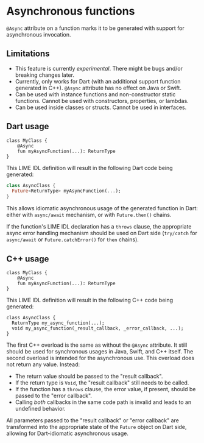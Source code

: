 Asynchronous functions
======================

`@Async` attribute on a function marks it to be generated with support for asynchronous invocation.

Limitations
-----------

* This feature is currently *experimental*. There might be bugs and/or breaking changes later.
* Currently, only works for Dart (with an additional support function generated in C++). `@Async` attribute has no
effect on Java or Swift.
* Can be used with instance functions and non-constructor static functions. Cannot be used with constructors,
properties, or lambdas.
* Can be used inside classes or structs. Cannot be used in interfaces.

Dart usage
----------

```
class MyClass {
    @Async
    fun myAsyncFunction(...): ReturnType
}
```

This LIME IDL definition will result in the following Dart code being generated:

```dart
class AsyncClass {
  Future<ReturnType> myAsyncFunction(...);
}
```

This allows idiomatic asynchronous usage of the generated function in Dart: either with `async/await` mechanism, or with
`Future.then()` chains.

If the function's LIME IDL declaration has a `throws` clause, the appropriate async error handling mechanism should be
used on Dart side (`try/catch` for `async/await` or `Future.catchError()` for `then` chains).

C++ usage
---------

```
class MyClass {
    @Async
    fun myAsyncFunction(...): ReturnType
}
```

This LIME IDL definition will result in the following C++ code being generated:

```
class AsyncClass {
  ReturnType my_async_function(...);
  void my_async_function(_result_callback, _error_callback, ...);
}
```

The first C++ overload is the same as without the `@Async` attribute. It still should be used for synchronous usages in
Java, Swift, and C++ itself. The second overload is intended for the asynchronous use. This overload does not return any
value. Instead:
* The return value should be passed to the "result callback".
* If the return type is `Void`, the "result callback" still needs to be called.
* If the function has a `throws` clause, the error value, if present, should be passed to the "error callback".
* Calling *both* callbacks in the same code path is invalid and leads to an undefined behavior.

All parameters passed to the "result callback" or "error callback" are transformed into the appropriate state of the
`Future` object on Dart side, allowing for Dart-idiomatic asynchronous usage.
